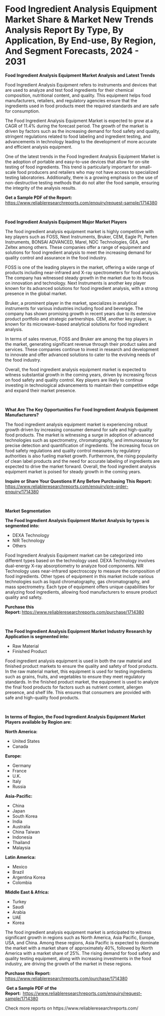 <p><h1>Food Ingredient Analysis Equipment Market Share & Market New Trends Analysis Report By Type, By Application, By End-use, By Region, And Segment Forecasts, 2024 - 2031</h1></p><p><strong>Food Ingredient Analysis Equipment Market Analysis and Latest Trends</strong></p>
<p><p>Food Ingredient Analysis Equipment refers to instruments and devices that are used to analyze and test food ingredients for their chemical composition, nutritional content, and quality. This equipment helps food manufacturers, retailers, and regulatory agencies ensure that the ingredients used in food products meet the required standards and are safe for consumption.</p><p>The Food Ingredient Analysis Equipment Market is expected to grow at a CAGR of 11.4% during the forecast period. The growth of the market is driven by factors such as the increasing demand for food safety and quality, stringent regulations related to food labeling and ingredient testing, and advancements in technology leading to the development of more accurate and efficient analysis equipment.</p><p>One of the latest trends in the Food Ingredient Analysis Equipment Market is the adoption of portable and easy-to-use devices that allow for on-site testing of food ingredients. This trend is particularly important for small-scale food producers and retailers who may not have access to specialized testing laboratories. Additionally, there is a growing emphasis on the use of non-destructive testing methods that do not alter the food sample, ensuring the integrity of the analysis results.</p></p>
<p><strong>Get a Sample PDF of the Report:&nbsp;</strong> <a href="https://www.reliableresearchreports.com/enquiry/request-sample/1714380">https://www.reliableresearchreports.com/enquiry/request-sample/1714380</a></p>
<p>&nbsp;</p>
<p><strong>Food Ingredient Analysis Equipment Major Market Players</strong></p>
<p><p>The food ingredient analysis equipment market is highly competitive with key players such as FOSS, Next Instruments, Bruker, CEM, Eagle PI, Perten Instruments, BONSAI ADVANCED, Marel, NDC Technologies, GEA, and Zeltex among others. These companies offer a range of equipment and solutions for food ingredient analysis to meet the increasing demand for quality control and assurance in the food industry.</p><p>FOSS is one of the leading players in the market, offering a wide range of products including near-infrared and X-ray spectrometers for food analysis. The company has witnessed steady growth in the market due to its focus on innovation and technology. Next Instruments is another key player known for its advanced solutions for food ingredient analysis, with a strong presence in the global market.</p><p>Bruker, a prominent player in the market, specializes in analytical instruments for various industries including food and beverage. The company has shown promising growth in recent years due to its extensive product portfolio and strategic partnerships. CEM, another key player, is known for its microwave-based analytical solutions for food ingredient analysis.</p><p>In terms of sales revenue, FOSS and Bruker are among the top players in the market, generating significant revenue through their product sales and services. These companies continue to invest in research and development to innovate and offer advanced solutions to cater to the evolving needs of the food industry.</p><p>Overall, the food ingredient analysis equipment market is expected to witness substantial growth in the coming years, driven by increasing focus on food safety and quality control. Key players are likely to continue investing in technological advancements to maintain their competitive edge and expand their market presence.</p></p>
<p>&nbsp;</p>
<p><strong>What Are The Key Opportunities For Food Ingredient Analysis Equipment Manufacturers?</strong></p>
<p><p>The food ingredient analysis equipment market is experiencing robust growth driven by increasing consumer demand for safe and high-quality food products. The market is witnessing a surge in adoption of advanced technologies such as spectrometry, chromatography, and immunoassay for precise detection and quantification of ingredients. The increasing focus on food safety regulations and quality control measures by regulatory authorities is also fueling market growth. Furthermore, the rising popularity of clean label products and the need for accurate labeling of ingredients are expected to drive the market forward. Overall, the food ingredient analysis equipment market is poised for steady growth in the coming years.</p></p>
<p><strong>Inquire or Share Your Questions If Any Before Purchasing This Report:</strong> <a href="https://www.reliableresearchreports.com/enquiry/pre-order-enquiry/1714380">https://www.reliableresearchreports.com/enquiry/pre-order-enquiry/1714380</a></p>
<p>&nbsp;</p>
<p><strong>Market Segmentation</strong></p>
<p><strong>The Food Ingredient Analysis Equipment Market Analysis by types is segmented into:</strong></p>
<p><ul><li>DEXA Technology</li><li>NIR Technology</li><li>Others</li></ul></p>
<p><p>Food Ingredient Analysis Equipment market can be categorized into different types based on the technology used. DEXA Technology involves dual-energy X-ray absorptiometry to analyze food components. NIR Technology uses near-infrared spectroscopy to measure the composition of food ingredients. Other types of equipment in this market include various technologies such as liquid chromatography, gas chromatography, and mass spectrometry. Each type of equipment offers unique capabilities for analyzing food ingredients, allowing food manufacturers to ensure product quality and safety.</p></p>
<p><strong>Purchase this Report:&nbsp;</strong><a href="https://www.reliableresearchreports.com/purchase/1714380">https://www.reliableresearchreports.com/purchase/1714380</a></p>
<p>&nbsp;</p>
<p><strong>The Food Ingredient Analysis Equipment Market Industry Research by Application is segmented into:</strong></p>
<p><ul><li>Raw Material</li><li>Finished Product</li></ul></p>
<p><p>Food ingredient analysis equipment is used in both the raw material and finished product markets to ensure the quality and safety of food products. In the raw material market, this equipment is used for testing ingredients such as grains, fruits, and vegetables to ensure they meet regulatory standards. In the finished product market, the equipment is used to analyze the final food products for factors such as nutrient content, allergen presence, and shelf life. This ensures that consumers are provided with safe and high-quality food products.</p></p>
<p>&nbsp;</p>
<p><strong>In terms of Region, the Food Ingredient Analysis Equipment Market Players available by Region are:</strong></p>
<p>
    <p> <strong> North America: </strong>
        <ul>
            <li>United States</li>
            <li>Canada</li>
        </ul>
        </p> 
    <p> <strong> Europe: </strong>
        <ul>
            <li>Germany</li>
            <li>France</li>
            <li>U.K.</li>
            <li>Italy</li>
            <li>Russia</li>
        </ul>
        </p> 
    <p> <strong> Asia-Pacific: </strong>
        <ul>
            <li>China</li>
            <li>Japan</li>
            <li>South Korea</li>
            <li>India</li>
            <li>Australia</li>
            <li>China Taiwan</li>
            <li>Indonesia</li>
            <li>Thailand</li>
            <li>Malaysia</li>
        </ul>
        </p> 
    <p> <strong> Latin America: </strong>
        <ul>
            <li>Mexico</li>
            <li>Brazil</li>
            <li>Argentina Korea</li>
            <li>Colombia</li>
        </ul>
        </p> 
    <p> <strong> Middle East & Africa: </strong>
        <ul>
            <li>Turkey</li>
            <li>Saudi</li>
            <li>Arabia</li>
            <li>UAE</li>
            <li>Korea</li>
        </ul>
    </p>
    </p>
<p><p>The food ingredient analysis equipment market is anticipated to witness significant growth in regions such as North America, Asia Pacific, Europe, USA, and China. Among these regions, Asia Pacific is expected to dominate the market with a market share of approximately 40%, followed by North America with a market share of 25%. The rising demand for food safety and quality testing equipment, along with increasing investments in the food industry, are driving the growth of the market in these regions.</p></p>
<p><strong>Purchase this Report: </strong><a href="https://www.reliableresearchreports.com/purchase/1714380">https://www.reliableresearchreports.com/purchase/1714380</a></p>
<p>&nbsp;<strong>Get a Sample PDF of the Report:&nbsp;&nbsp;</strong><a href="https://www.reliableresearchreports.com/enquiry/request-sample/1714380">https://www.reliableresearchreports.com/enquiry/request-sample/1714380</a></p>
<p><strong></strong></p>
<p>Check more reports on https://www.reliableresearchreports.com/</p>